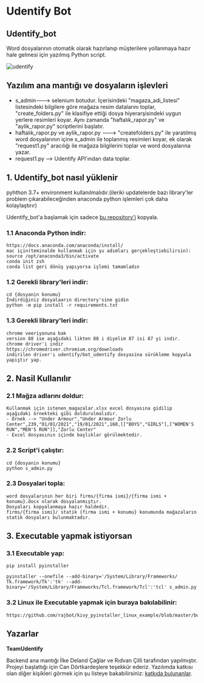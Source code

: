 # Udentify Bot

## Udentify_bot


Word dosyalarının otomatik olarak hazırlanıp müşterilere yollanmaya hazır hale gelmesi için yazılmış Python script. 

![udentify](https://i.imgur.com/RQoJhvo.png)




## Yazılım ana mantığı ve dosyaların işlevleri

- s_admin---> selenium botudur. İçerisindeki "magaza_adi_listesi" listesindeki bilgilere göre mağaza resim datalarını toplar, "create_folders.py" ile klasifiye ettiği dosya hiyerarşisindeki uygun yerlere resimleri koyar. Aynı zamanda "haftalık_rapor.py" ve "aylik_rapor.py" scriptlerini başlatır.
- haftalık_rapor.py ve aylik_rapor.py ---> "createfolders.py" ile yaratılmış word dosyalarının içine s_admin ile toplanmış resimleri koyar, ek olarak "request1.py" aracılığı ile mağaza bilgilerini toplar ve word dosyalarına yazar.
- request1.py --> Udentify API'ından data toplar.




## 1. Udentify_bot nasıl yüklenir

pyhthon 3.7+ environment kullanılmalıdır.(ileriki updatelerde bazı library'ler problem çıkarabileceğinden anaconda python işlemleri çok daha kolaylaştırır)




Udentify_bot'a başlamak için sadece [bu repository'i](https://github.com/delandcaglar/udentify.git) kopyala.





### 1.1 Anaconda Python indir:

```
https://docs.anaconda.com/anaconda/install/
mac için(teminalde kullanmak için şu adımları gerçekleştiebilirsin):
source /opt/anaconda3/bin/activate 
conda init zsh
conda list geri dönüş yapıyorsa işlemi tamamladın
```
### 1.2 Gerekli library'leri indir:
```
cd {dosyanin konumu}
İndirdiğiniz dosyalaarın directory'sine gidin
python -m pip install -r requirements.txt
```

### 1.3 Gerekli library'leri indir:
```
chrome veeriyonuna bak
version 88 ise aşağıdaki likten 88 i diyelim 87 isi 87 yi indir.
chrome driver'i indir
https://chromedriver.chromium.org/downloads
indirilen driver'ı udentify/bot_udentify dosyasina sürükleme kopyala yapiştır yap. 
```

## 2. Nasil Kullanılır

### 2.1 Mağza adlarını doldur:
```
Kullanmak için istenen_magazalar.xlsx excel dosyasına gidilip aşağıdaki örnekteki gibi doldurulmalıdır.
- Örnek --> "Under Armour","Under Armour Zorlu Center",239,"01/01/2021","19/01/2021",160,[["BOYS","GIRLS"],["WOMEN'S RUN","MEN'S RUN"]],"Zorlu Center"
- Excel dosyasının içinde başlıklar görülmektedir.

```

### 2.2 Script'i çalıştır:
```
cd {dosyanin konumu}
python s_admin.py 

```

### 2.3 Dosyalari topla:
```
word dosyalarının her biri firms/{firma ismi}/{firma ismi + konumu}.docx olarak dosyalanmıştır.
Dosyaları kopyalanmaya hazır haldedir.
firms/{firma ismi}/ statik {firma ismi + konumu} konumunda mağazaların statik dosyaları bulunmaktadır.

```
## 3. Executable yapmak istiyorsan

### 3.1 Executable yap:

```
pip install pyinstaller
```
```
pyinstaller --onefile --add-binary='/System/Library/Frameworks/
Tk.framework/Tk':'tk' --add-binary='/System/Library/Frameworks/Tcl.framework/Tcl':'tcl' s_admin.py
```

### 3.2 Linux ile Executable yapmak için buraya bakılabilinir:

```
https://github.com/rajbot/kivy_pyinstaller_linux_example/blob/master/bootstrap.sh
```




## Yazarlar

 **TeamUdentify**

Backend ana mantığı İlke Deland Çağlar ve Rıdvan Çilli tarafından yapılmıştır. Projeyi başlattığı için Can Dörtkardeşlere teşekkür ederiz.
Yazılımda katkısı olan diğer kişikleri görmek için şu listeye bakabilirsiniz: [katkıda bulunanlar](https://github.com/sukeesh/Jarvis/graphs/contributors).
